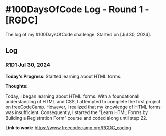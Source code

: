 # #100DaysOfCode Log - Round 1 - [RGDC]

The log of my #100DaysOfCode challenge. Started on [Jul 30, 2024].

## Log

### R1D1 Jul 30, 2024

**Today's Progress**: Started learning about HTML forms.

**Thoughts:**

Today, I began learning about HTML forms. With a foundational understanding of HTML and CSS, I attempted to complete the first project on freeCodeCamp. However, I realized that my knowledge of HTML forms was insufficient. Consequently, I started the "Learn HTML Forms by Building a Registration Form" course and coded along until step 22.

**Link to work:** https://www.freecodecamp.org/RGDC_coding


